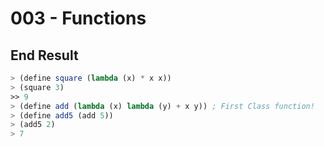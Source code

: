 # 003 - Functions

## End Result

```scheme
> (define square (lambda (x) * x x))
> (square 3)
>> 9
> (define add (lambda (x) lambda (y) + x y)) ; First Class function!
> (define add5 (add 5))
> (add5 2)
> 7
```
